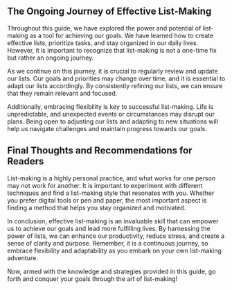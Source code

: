 
The Ongoing Journey of Effective List-Making
--------------------------------------------

Throughout this guide, we have explored the power and potential of list-making as a tool for achieving our goals. We have learned how to create effective lists, prioritize tasks, and stay organized in our daily lives. However, it is important to recognize that list-making is not a one-time fix but rather an ongoing journey.

As we continue on this journey, it is crucial to regularly review and update our lists. Our goals and priorities may change over time, and it is essential to adapt our lists accordingly. By consistently refining our lists, we can ensure that they remain relevant and focused.

Additionally, embracing flexibility is key to successful list-making. Life is unpredictable, and unexpected events or circumstances may disrupt our plans. Being open to adjusting our lists and adapting to new situations will help us navigate challenges and maintain progress towards our goals.

Final Thoughts and Recommendations for Readers
----------------------------------------------

List-making is a highly personal practice, and what works for one person may not work for another. It is important to experiment with different techniques and find a list-making style that resonates with you. Whether you prefer digital tools or pen and paper, the most important aspect is finding a method that helps you stay organized and motivated.

In conclusion, effective list-making is an invaluable skill that can empower us to achieve our goals and lead more fulfilling lives. By harnessing the power of lists, we can enhance our productivity, reduce stress, and create a sense of clarity and purpose. Remember, it is a continuous journey, so embrace flexibility and adaptability as you embark on your own list-making adventure.

Now, armed with the knowledge and strategies provided in this guide, go forth and conquer your goals through the art of list-making!
